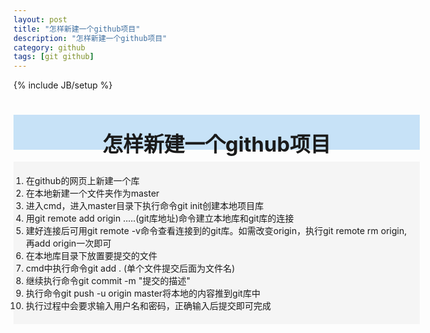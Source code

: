 ```yaml
---
layout: post
title: "怎样新建一个github项目"
description: "怎样新建一个github项目"
category: github
tags: [git github]
---
```

{% include JB/setup %}

# <div style="background-color:#C7E2F7; width:650px; height:55px; border:1px; text-align:center; padding-top:1px"><h3 style="margin-top:20px; border:0px">怎样新建一个github项目</h3></div>

  <div style="background-color:#f5f5f5; width:650px; height:auto; border:1px">
  <ol style="padding:20px 20px">
  <li>在github的网页上新建一个库</li>
  <li>在本地新建一个文件夹作为master</li>
  <li>进入cmd，进入master目录下执行命令git init创建本地项目库</li>
  <li>用git remote add origin .....(git库地址)命令建立本地库和git库的连接</li>
  <li>建好连接后可用git remote -v命令查看连接到的git库。如需改变origin，执行git remote rm origin,再add origin一次即可</li>
  <li>在本地库目录下放置要提交的文件</li>
  <li>cmd中执行命令git add .  (单个文件提交后面为文件名)</li>
  <li>继续执行命令git commit -m "提交的描述"</li>
  <li>执行命令git push -u origin master将本地的内容推到git库中</li>
  <li>执行过程中会要求输入用户名和密码，正确输入后提交即可完成</li>
  </ol>
  </div>
